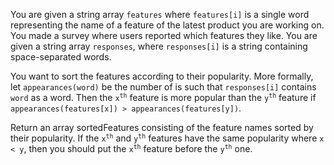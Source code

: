 You are given a string array `features` where `features[i]` is a single word representing the name of a feature of the latest product you are working on. You made a survey where users reported which features they like. You are given a string array `responses`, where `responses[i]` is a string containing space-separated words.

You want to sort the features according to their popularity. More formally, let `appearances(word)` be the number of is such that `responses[i]` contains `word` as a word. Then the <code>x<sup>th</sup></code> feature is more popular than the <code>y<sup>th</sup></code> feature if `appearances(features[x]) > appearances(features[y])`.

Return an array sortedFeatures consisting of the feature names sorted by their popularity. If the <code>x<sup>th</sup></code> and <code>y<sup>th</sup></code> features have the same popularity where `x < y`, then you should put the <code>x<sup>th</sup></code> feature before the <code>y<sup>th</sup></code> one.
